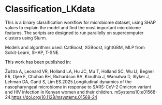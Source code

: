 # Classification_LKdata

This is a binary classification workflow for microbiome dataset, using SHAP values to explain the model and find the most important microbiome features. The scripts are designed to run parallelly on supercomputer clusters using Slurm.

Models and algorithms used: CatBoost, XGBoost, lightGBM, MLP from Scikit-Learn, SHAP, T-SNE.

This work has been published in:

Žuštra A, Leonard VR, Holland LA, Hu JC, Mu T, Holland SC, Wu LI, Begnel ER, Ojee E, Chohan BH, Richardson BA, Kinuthia J, Wamalwa D, Slyker J, Lehman DA, Gantt S, Lim ES.2025.Longitudinal dynamics of the nasopharyngeal microbiome in response to SARS-CoV-2 Omicron variant and HIV infection in Kenyan women and their children. mSystems10:e01568-24.https://doi.org/10.1128/msystems.01568-24
